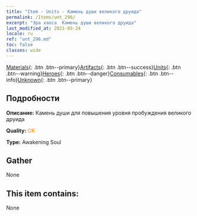 ```yaml
---
title: "Item - Units - Камень души великого друида"
permalink: /Items/unt_296/
excerpt: "Эра хаоса  Камень души великого друида"
last_modified_at: 2021-03-24
locale: ru
ref: "unt_296.md"
toc: false
classes: wide
---
```

 [Materials](/ru/Items/){: .btn .btn--primary}[Artifacts](/ru/Items/Artifacts/){: .btn .btn--success}[Units](/ru/Items/Units/){: .btn .btn--warning}[Heroes](/ru/Items/Heroes/){: .btn .btn--danger}[Consumables](/ru/Items/Consumables/){: .btn .btn--info}[Unknown](/ru/Items/Unknown/){: .btn .btn--primary}

## Подробности
 **Описание:** Камень души для повышения уровня пробуждения великого друида

 **Quality:** <span style="color: #FF8C00">OK</span>

 **Type:** Awakening Soul

## Gather

  None

## This item contains:

  None

